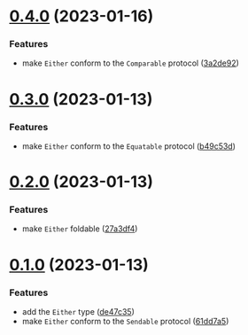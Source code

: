 # [0.4.0](https://github.com/EmilioOjeda/Either/compare/0.3.0...0.4.0) (2023-01-16)


### Features

* make `Either` conform to the `Comparable` protocol ([3a2de92](https://github.com/EmilioOjeda/Either/commit/3a2de92e0f1e8b4b60351bcebd6f8632a8d2341f))



# [0.3.0](https://github.com/EmilioOjeda/Either/compare/0.2.0...0.3.0) (2023-01-13)


### Features

* make `Either` conform to the `Equatable` protocol ([b49c53d](https://github.com/EmilioOjeda/Either/commit/b49c53dc37e3fdc4ddee6ad6829cc2b2dde7fcec))



# [0.2.0](https://github.com/EmilioOjeda/Either/compare/0.1.0...0.2.0) (2023-01-13)


### Features

* make `Either` foldable ([27a3df4](https://github.com/EmilioOjeda/Either/commit/27a3df40c8f24dc4f58ae174a55f8291527286db))



# [0.1.0](https://github.com/EmilioOjeda/Either/compare/de47c35514aba843c928a37156b4f4a06c218e22...0.1.0) (2023-01-13)


### Features

* add the `Either` type ([de47c35](https://github.com/EmilioOjeda/Either/commit/de47c35514aba843c928a37156b4f4a06c218e22))
* make `Either` conform to the `Sendable` protocol ([61dd7a5](https://github.com/EmilioOjeda/Either/commit/61dd7a512edc4a57873713d5d6bbe1ed01c6425c))



